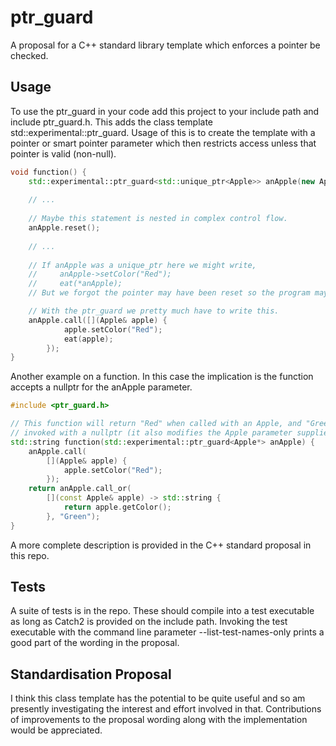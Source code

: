 # ptr_guard
A proposal for a C++ standard library template which enforces a pointer be checked.

## Usage
To use the ptr_guard in your code add this project to your include path and include ptr_guard.h.
This adds the class template std::experimental::ptr_guard. Usage of this is to create the template
with a pointer or smart pointer parameter which then restricts access unless that pointer is valid
(non-null).

```cpp
void function() {
    std::experimental::ptr_guard<std::unique_ptr<Apple>> anApple(new Apple);
    
    // ...
    
    // Maybe this statement is nested in complex control flow.
    anApple.reset();
    
    // ...
    
    // If anApple was a unique_ptr here we might write,
    //     anApple->setColor("Red");
    //     eat(*anApple);
    // But we forgot the pointer may have been reset so the program may crash here.

    // With the ptr_guard we pretty much have to write this.
    anApple.call([](Apple& apple) {
            apple.setColor("Red");
            eat(apple);
        });
}
```

Another example on a function. In this case the implication is the function accepts a nullptr for
the anApple parameter.

```cpp
#include <ptr_guard.h>

// This function will return "Red" when called with an Apple, and "Green" when
// invoked with a nullptr (it also modifies the Apple parameter supplied).
std::string function(std::experimental::ptr_guard<Apple*> anApple) {
    anApple.call(
        [](Apple& apple) {
            apple.setColor("Red");
        });
    return anApple.call_or(
        [](const Apple& apple) -> std::string {
            return apple.getColor();
        }, "Green");
}
```

A more complete description is provided in the C++ standard proposal in this repo.

## Tests

A suite of tests is in the repo. These should compile into a test executable as long
as Catch2 is provided on the include path. Invoking the test executable with the
command line parameter --list-test-names-only prints a good part of the wording in the
proposal.

## Standardisation Proposal

I think this class template has the potential to be quite useful and so am presently
investigating the interest and effort involved in that. Contributions of improvements
to the proposal wording along with the implementation would be appreciated.
